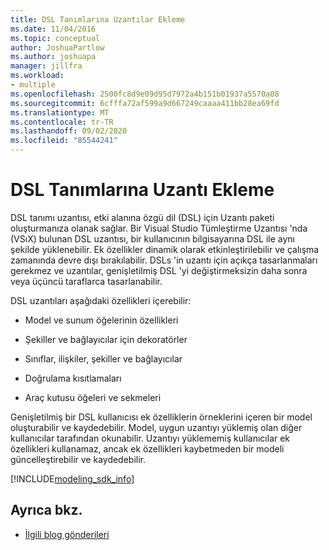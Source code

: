 ```yaml
---
title: DSL Tanımlarına Uzantılar Ekleme
ms.date: 11/04/2016
ms.topic: conceptual
author: JoshuaPartlow
ms.author: joshuapa
manager: jillfra
ms.workload:
- multiple
ms.openlocfilehash: 2500fc8d9e09d95d7972a4b151b01937a5570a08
ms.sourcegitcommit: 6cfffa72af599a9d667249caaaa411bb28ea69fd
ms.translationtype: MT
ms.contentlocale: tr-TR
ms.lasthandoff: 09/02/2020
ms.locfileid: "85544241"
---
```

# <a name="add-extensions-to-dsl-definitions"></a>DSL Tanımlarına Uzantı Ekleme

DSL tanımı uzantısı, etki alanına özgü dil (DSL) için Uzantı paketi oluşturmanıza olanak sağlar. Bir Visual Studio Tümleştirme Uzantısı 'nda (VSıX) bulunan DSL uzantısı, bir kullanıcının bilgisayarına DSL ile aynı şekilde yüklenebilir. Ek özellikler dinamik olarak etkinleştirilebilir ve çalışma zamanında devre dışı bırakılabilir. DSLs 'in uzantı için açıkça tasarlanmaları gerekmez ve uzantılar, genişletilmiş DSL 'yi değiştirmeksizin daha sonra veya üçüncü taraflarca tasarlanabilir.

DSL uzantıları aşağıdaki özellikleri içerebilir:

- Model ve sunum öğelerinin özellikleri

- Şekiller ve bağlayıcılar için dekoratörler

- Sınıflar, ilişkiler, şekiller ve bağlayıcılar

- Doğrulama kısıtlamaları

- Araç kutusu öğeleri ve sekmeleri

Genişletilmiş bir DSL kullanıcısı ek özelliklerin örneklerini içeren bir model oluşturabilir ve kaydedebilir. Model, uygun uzantıyı yüklemiş olan diğer kullanıcılar tarafından okunabilir. Uzantıyı yüklememiş kullanıcılar ek özellikleri kullanamaz, ancak ek özellikleri kaybetmeden bir modeli güncelleştirebilir ve kaydedebilir.

[!INCLUDE[modeling_sdk_info](includes/modeling_sdk_info.md)]

## <a name="see-also"></a>Ayrıca bkz.

- [İlgili blog gönderileri](https://devblogs.microsoft.com/devops/the-visual-studio-modeling-sdk-is-now-available-with-visual-studio-2017/)
